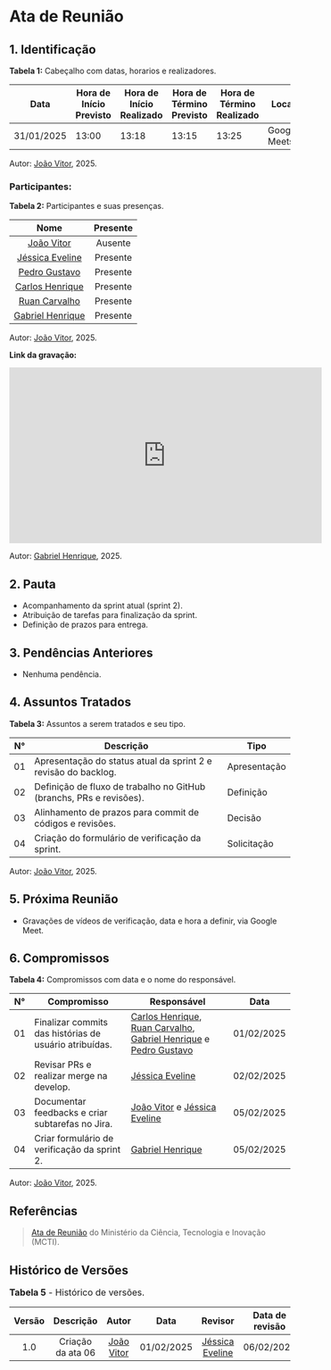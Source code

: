 # Ata de Reunião

## 1. Identificação

**Tabela 1:** Cabeçalho com datas, horarios e realizadores.

| Data | Hora de Início Previsto | Hora de Início Realizado | Hora de Término Previsto | Hora de Término Realizado | Local | Redator | Revisor |
|------------|--------------------------|--------------------------|--------------------------|---------------------------|-------------|-------------|--------------|
| 31/01/2025 | 13:00 | 13:18 | 13:15 | 13:25 | Google Meets | [João Vitor](https://github.com/Jauzimm) | [Jéssica Eveline](https://github.com/xzxjesse) |  

Autor: [João Vitor](https://github.com/Jauzimm), 2025.

### Participantes: 

**Tabela 2:** Participantes e suas presenças.

| Nome | Presente |
|:----:|:--------:|
| [João Vitor](https://github.com/Jauzimm) | Ausente |
| [Jéssica Eveline](https://github.com/xzxjesse) | Presente |
| [Pedro Gustavo](https://github.com/PedroGusta) | Presente |
| [Carlos Henrique](https://github.com/carlinn1) | Presente |
| [Ruan Carvalho](https://github.com/Ruan-Carvalho) | Presente |
| [Gabriel Henrique](https://github.com/gabrielhrlima) | Presente |

Autor: [João Vitor](https://github.com/Jauzimm), 2025.

**Link da gravação:**

<iframe width="560" height="315" src="https://www.youtube.com/embed/nI0lNY9rCOw?si=TLNZOuR3BNNcovBI" title="YouTube video player" frameborder="0" allow="accelerometer; autoplay; clipboard-write; encrypted-media; gyroscope; picture-in-picture; web-share" referrerpolicy="strict-origin-when-cross-origin" allowfullscreen></iframe>

Autor: [Gabriel Henrique](https://github.com/gabrielhrlima), 2025.

## 2. Pauta

- Acompanhamento da sprint atual (sprint 2).
- Atribuição de tarefas para finalização da sprint.
- Definição de prazos para entrega.

## 3. Pendências Anteriores

- Nenhuma pendência. 

## 4. Assuntos Tratados

**Tabela 3:** Assuntos a serem tratados e seu tipo.

| N° | Descrição | Tipo   |
|----|-----------|--------|
| 01 | Apresentação do status atual da sprint 2 e revisão do backlog. | Apresentação |
| 02 | Definição de fluxo de trabalho no GitHub (branchs, PRs e revisões). | Definição |
| 03 | Alinhamento de prazos para commit de códigos e revisões. | Decisão |
| 04 | Criação do formulário de verificação da sprint. | Solicitação |

Autor: [João Vitor](https://github.com/Jauzimm), 2025.

## 5. Próxima Reunião

* Gravações de vídeos de verificação, data e hora a definir, via Google Meet.

## 6. Compromissos

**Tabela 4:** Compromissos com data e o nome do responsável.

| N° | Compromisso | Responsável | Data |
|----|-------------|-------------|------|
| 01 | Finalizar commits das histórias de usuário atribuídas. | [Carlos Henrique](https://github.com/carlinn1), [Ruan Carvalho](https://github.com/Ruan-Carvalho), [Gabriel Henrique](https://github.com/gabrielhrlima) e [Pedro Gustavo](https://github.com/PedroGusta) | 01/02/2025 |
| 02 | Revisar PRs e realizar merge na develop. | [Jéssica Eveline](https://github.com/xzxjesse) | 02/02/2025 |
| 03 | Documentar feedbacks e criar subtarefas no Jira. | [João Vitor](https://github.com/Jauzimm) e [Jéssica Eveline](https://github.com/xzxjesse) | 05/02/2025 |
| 04 | Criar formulário de verificação da sprint 2. | [Gabriel Henrique](https://github.com/gabrielhrlima) | 05/02/2025 |

Autor: [João Vitor](https://github.com/Jauzimm), 2025.

## Referências

> [Ata de Reunião](https://pdp.mctic.gov.br/MCTI-PDP/guidances/examples/Ata%20Reuniao_21C35EC2.html) do Ministério da Ciência, Tecnologia e Inovação (MCTI).

## Histórico de Versões

<font size="3"><p style="text-align: left">**Tabela 5** - Histórico de versões.</p></font>

| Versão |               Descrição                |   Autor    |    Data    |    Revisor     | Data de revisão |
| :----: | :------------------------------------: | :--------: | :--------: | :------------: | :-------------: |
| 1.0 | Criação da ata 06 | [João Vitor](https://github.com/Jauzimm) | 01/02/2025 | [Jéssica Eveline](https://github.com/xzxjesse) | 06/02/2025 |
